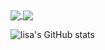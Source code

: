 <a href="https://github.com/anuraghazra/github-readme-stats">
	<img align="center" src="https://github-readme-stats.vercel.app/api?username=allstergamer&theme=radical](https://github.com/anuraghazra/github-readme-stats">
</a>
<a href="https://github.com/anuraghazra/convoychat">
	<img align="center" src="https://github-readme-stats.vercel.app/api/top-langs/?username=allstergamer&layout=compact)](https://github.com/anuraghazra/github-readme-stats">
</a>

![lisa's GitHub stats](https://github-readme-stats.vercel.app/api?username=allstergamer&show_icons=true&theme=radical)

